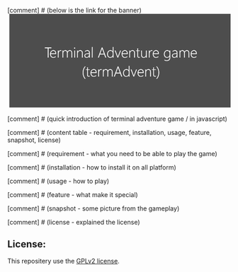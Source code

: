 [comment] # (below is the link for the banner)
![](ressources/banner.png)

[comment] # (quick introduction of terminal adventure game / in javascript)


[comment] # (content table - requirement, installation, usage, feature, snapshot, license)

[comment] # (requirement - what you need to be able to play the game)

[comment] # (installation - how to install it on all platform)

[comment] # (usage - how to play)

[comment] # (feature - what make it special)

[comment] # (snapshot - some picture from the gameplay)

[comment] # (license - explained the license)
## License:
This repositery use the [GPLv2 license](https://www.gnu.org/licenses/old-licenses/gpl-2.0.en.html). 
